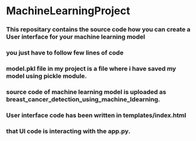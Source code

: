 # MachineLearningProject
### This repositary contains the source code how you can create a User interface for your machine learning model
### you just have to follow few lines of code 
### model.pkl file in my project is a file where i have saved my model using pickle module.
### source code of machine learning model is uploaded as breast_cancer_detection_using_machine_ldearning.
### User interface code has been written in templates/index.html
### that UI code is interacting with the app.py.
